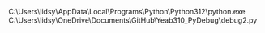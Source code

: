 C:\Users\lidsy\AppData\Local\Programs\Python\Python312\python.exe C:\Users\lidsy\OneDrive\Documents\GitHub\Yeab310_PyDebug\debug2.py 
